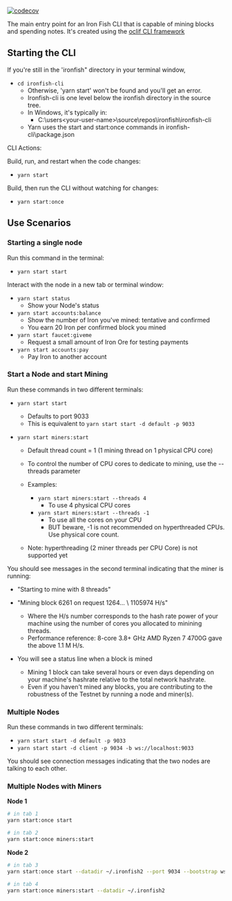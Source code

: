 [![codecov](https://codecov.io/gh/iron-fish/ironfish/branch/master/graph/badge.svg?token=PCSVEVEW5V&flag=ironfish-cli)](https://codecov.io/gh/iron-fish/ironfish)

The main entry point for an Iron Fish CLI that is capable of mining blocks and spending notes. It's created using the [oclif CLI framework](https://oclif.io)

## Starting the CLI

If you're still in the 'ironfish" directory in your terminal window, 
- `cd ironfish-cli`
   - Otherwise, 'yarn start' won't be found and you'll get an error.
   - Ironfish-cli is one level below the ironfish directory in the source tree.
   - In Windows, it's typically in: 
      - C:\users\<your-user-name>\source\repos\ironfish\ironfish-cli
   - Yarn uses the start and start:once commands in ironfish-cli\package.json

CLI Actions:

Build, run, and restart when the code changes:

- `yarn start`

Build, then run the CLI without watching for changes:

- `yarn start:once`


## Use Scenarios

### Starting a single node
Run this command in the terminal:
- `yarn start start`

Interact with the node in a new tab or terminal window:
- `yarn start status`
   - Show your Node's status
- `yarn start accounts:balance` 
   - Show the number of Iron you've mined: tentative and confirmed
   - You earn 20 Iron per confirmed block you mined
- `yarn start faucet:giveme`
   - Request a small amount of Iron Ore for testing payments
- `yarn start accounts:pay`
   - Pay Iron to another account

### Start a Node and start Mining
Run these commands in two different terminals:

- `yarn start start`       
   - Defaults to port 9033
   - This is equivalent to `yarn start start -d default -p 9033`

- `yarn start miners:start`
    - Default thread count = 1  (1 mining thread on 1 physical CPU core) 
    - To control the number of CPU cores to dedicate to mining, use the --threads parameter
  
    - Examples:
       - `yarn start miners:start --threads 4`
           - To use 4 physical CPU cores
       - `yarn start miners:start --threads -1`
           - To use all the cores on your CPU
           - BUT beware, -1 is not recommended on hyperthreaded CPUs. Use physical core count.
    - Note: hyperthreading (2 miner threads per CPU Core) is not supported yet

You should see messages in the second terminal indicating that the miner is running:
 - "Starting to mine with 8 threads"
 - "Mining block 6261 on request 1264... \ 1105974 H/s" 
  
    - Where the H/s number corresponds to the hash rate power of your machine using the number of cores you allocated to minining threads. 
    - Performance reference: 8-core 3.8+ GHz AMD Ryzen 7 4700G gave the above 1.1 M H/s.
 - You will see a status line when a block is mined 
    - Mining 1 block can take several hours or even days depending on your machine's hashrate relative to the total network hashrate.
    - Even if you haven't mined any blocks, you are contributing to the robustness of the Testnet by running a node and miner(s).

### Multiple Nodes

Run these commands in two different terminals:

- `yarn start start -d default -p 9033`
- `yarn start start -d client -p 9034 -b ws://localhost:9033`

You should see connection messages indicating that the two nodes are talking to each other.

### Multiple Nodes with Miners

**Node 1**
```bash
# in tab 1
yarn start:once start

# in tab 2
yarn start:once miners:start
```

**Node 2**
```bash
# in tab 3
yarn start:once start --datadir ~/.ironfish2 --port 9034 --bootstrap ws://localhost:9033

# in tab 4
yarn start:once miners:start --datadir ~/.ironfish2
```
